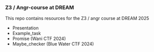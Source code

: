 ### Z3 / Angr-course at DREAM

This repo contains resources for the Z3 / angr course at DREAM 2025

- Presentation
- Example_task
- Promise (Wani CTF 2024)
- Maybe_checker (Blue Water CTF 2024)
